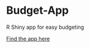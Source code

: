 # Budget-App
R Shiny app for easy budgeting

[Find the app here](https://noah-silver.shinyapps.io/budget_app/)
